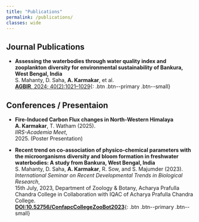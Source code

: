 ```yaml
---
title: "Publications"
permalink: /publications/
classes: wide
---
```


## Journal Publications

* **Assessing the waterbodies through water quality index and zooplankton diversity for environmental sustainability of Bankura, West Bengal, India**  
  S. Mahanty, D. Saha, **A. Karmakar**, et al.  
  [**AGBIR**, 2024; 40(2):1021–1029](https://www.abrinternationaljournal.org/articles/assessing-the-waterbodies-through-water-quality-index-and-zooplankton-diversity-for-environmental-sustainability-of-bankura-west-b-107437.html){: .btn .btn--primary .btn--small}


## Conferences / Presentaion 

* **Fire-Induced Carbon Flux changes in North-Western Himalaya**  
  **A. Karmakar**, T. Watham (2025).  
  _IIRS-Academia Meet_,  
  2025. (Poster Presentation)

* **Recent trend on co-association of physico-chemical parameters with the microorganisms diversity and bloom formation in freshwater waterbodies: A study from Bankura, West Bengal, India**  
  S. Mahanty, D. Saha, **A. Karmakar**, R. Sow, and S. Majumder (2023).  
  _International Seminar on Recent Developmental Trends in Biological Research_,  
  15th July, 2023, Department of Zoology & Botany, Acharya Prafulla Chandra College in Collaboration with IQAC of Acharya Prafulla Chandra College.  
  [**DOI:10.52756/ConfapcCollegeZooBot2023**](https://doi.org/10.52756/ConfapcCollegeZooBot2023){: .btn .btn--primary .btn--small}

<!-- Future publications can be added below like this example -->
